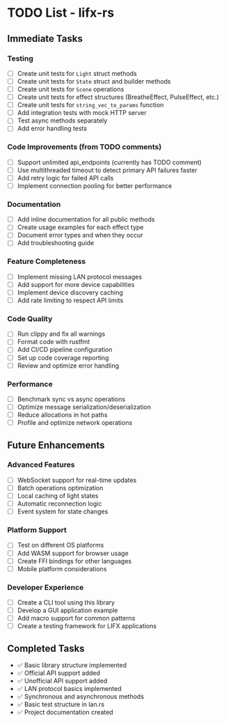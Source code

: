 # TODO List - lifx-rs

## Immediate Tasks

### Testing
- [ ] Create unit tests for `Light` struct methods
- [ ] Create unit tests for `State` struct and builder methods
- [ ] Create unit tests for `Scene` operations
- [ ] Create unit tests for effect structures (BreatheEffect, PulseEffect, etc.)
- [ ] Create unit tests for `string_vec_to_params` function
- [ ] Add integration tests with mock HTTP server
- [ ] Test async methods separately
- [ ] Add error handling tests

### Code Improvements (from TODO comments)
- [ ] Support unlimited api_endpoints (currently has TODO comment)
- [ ] Use multithreaded timeout to detect primary API failures faster
- [ ] Add retry logic for failed API calls
- [ ] Implement connection pooling for better performance

### Documentation
- [ ] Add inline documentation for all public methods
- [ ] Create usage examples for each effect type
- [ ] Document error types and when they occur
- [ ] Add troubleshooting guide

### Feature Completeness
- [ ] Implement missing LAN protocol messages
- [ ] Add support for more device capabilities
- [ ] Implement device discovery caching
- [ ] Add rate limiting to respect API limits

### Code Quality
- [ ] Run clippy and fix all warnings
- [ ] Format code with rustfmt
- [ ] Add CI/CD pipeline configuration
- [ ] Set up code coverage reporting
- [ ] Review and optimize error handling

### Performance
- [ ] Benchmark sync vs async operations
- [ ] Optimize message serialization/deserialization
- [ ] Reduce allocations in hot paths
- [ ] Profile and optimize network operations

## Future Enhancements

### Advanced Features
- [ ] WebSocket support for real-time updates
- [ ] Batch operations optimization
- [ ] Local caching of light states
- [ ] Automatic reconnection logic
- [ ] Event system for state changes

### Platform Support
- [ ] Test on different OS platforms
- [ ] Add WASM support for browser usage
- [ ] Create FFI bindings for other languages
- [ ] Mobile platform considerations

### Developer Experience
- [ ] Create a CLI tool using this library
- [ ] Develop a GUI application example
- [ ] Add macro support for common patterns
- [ ] Create a testing framework for LIFX applications

## Completed Tasks
- ✅ Basic library structure implemented
- ✅ Official API support added
- ✅ Unofficial API support added
- ✅ LAN protocol basics implemented
- ✅ Synchronous and asynchronous methods
- ✅ Basic test structure in lan.rs
- ✅ Project documentation created